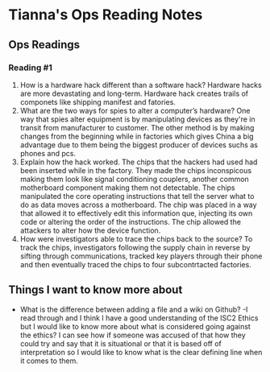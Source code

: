 # Tianna's Ops Reading Notes 

## Ops Readings

### Reading  #1 

1. How is a hardware hack different than a software hack? 
    Hardware hacks are more devastating and long-term. Hardware hack creates trails of componets like shipping manifest and fatories.
2.  What are the two ways for spies to alter a computer’s hardware?
     One way that spies alter equipment is by manipulating devices as they're in transit from manufacturer to customer. The other method is by making changes from the beginning while in factories which gives China a big advantage due to them being the biggest producer of devices suchs as phones and pcs. 
3.  Explain how the hack worked.
    The chips that the hackers had used had been inserted while in the factory. They made the chips inconspicous making them look like signal conditioning couplers, another common motherboard component making them not detectable. The chips manipulated the core operating instructions that tell the server what to do as data moves across a motherboard. The chip was placed in a way that allowed it to effectively edit this information que, injecting its own code or altering the order of the instructions. The chip allowed the attackers to alter how the device function. 
4. How were investigators able to trace the chips back to the source?
      To track the chips, investigators following the supply chain in reverse by sifting through communications, tracked key players through their phone and then eventually traced the chips to four subcontrtacted factories. 


## Things I want to know more about 
 - What is the difference between adding a file and a wiki on Github?
 -I read through and I think I have a good understanding of the ISC2 Ethics but I would like to know more about what is considered going against the ethics? I can see how if someone was accused of that how they could try and say that it is situational or that it is based off of interpretation so I would like to know what is the clear defining line when it comes to them. 
